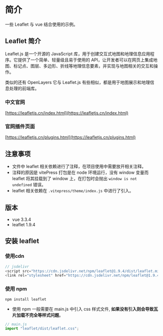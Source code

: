 # 简介

一些 Leaflet 与 vue 结合使用的示例。

## Leaflet 简介

Leaflet.js 是一个开源的 JavaScript 库，用于创建交互式地图和地理信息应用程序。它提供了一个简单、轻量级且易于使用的
API，让开发者可以在网页上集成地图、标记点、图层、多边形、折线等地理信息要素，并实现与地图相关的交互和操作。

类似的还有 OpenLayers 它与 Leaflet.js 有些相似，都是用于地图展示和地理信息处理的前端库。

### 中文官网

[https://leafletjs.cn/index.html](https://leafletjs.cn/index.html)

### 官网插件页面

[https://leafletjs.cn/plugins.html](https://leafletjs.cn/plugins.html)

## 注意事项

+ 文件中 leaflet 相关依赖进行了注释，在项目使用中需要放开相关注释。
+ 注释的原因是 vitePress 打包是在 node 环境运行，没有 window 变量而 leaflet 将其挂载到了 window
  上，在打包时会抛出 `window is not undefined` 错误。
+ leaflet 相关依赖在 `.vitepress/theme/index.js` 中进行了引入。

## 版本

+ vue 3.3.4
+ leaflet 1.9.4

## 安装 leaflet

### 使用cdn

```js
// jsdelivr
<script src="https://cdn.jsdelivr.net/npm/leaflet@1.9.4/dist/leaflet.min.js"></script>
<link rel="stylesheet" href="https://cdn.jsdelivr.net/npm/leaflet@1.9.4/dist/leaflet.min.css">
```

### 使用 npm

```shell
npm install leaflet
```

+ 使用 npm 一般需要在 main.js 中引入 css 样式文件, **如果没有引入则会导致瓦片加载不完全等样式问题**。

```js
// main.js
import "leaflet/dist/leaflet.css";
```
